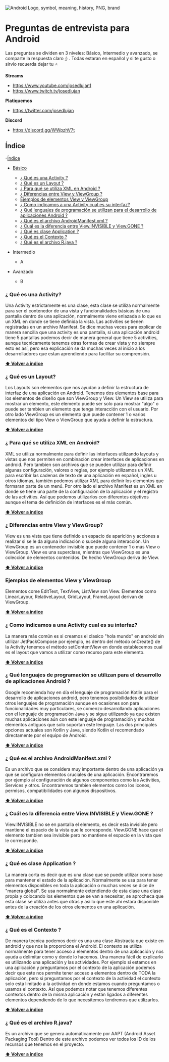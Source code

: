 
![Android Logo, symbol, meaning, history, PNG, brand](https://logos-world.net/wp-content/uploads/2021/08/Android-Logo.png)
# Preguntas de entrevista para Android 
Las preguntas se dividen en 3 niveles: Básico, Intermedio y avanzado, se comparte la respuesta claro ;) . Todas estaran en español y si te gusto o sirvio recuerda dejar tu ⭐

**Streams**  

 - https://www.youtube.com/josedlujan1
 - https://www.twitch.tv/josedlujan 
 
**Platiquemos**
 - https://twitter.com/josedlujan
 
 **Discord**
 
 - https://discord.gg/WWpzhV7t

## Índice
-[Índice](#índice)

 - [Básico](#basico)
	 - [¿ Qué es una Activity ?](#que-es-una-activity)
	 - [¿ Qué es un Layout ?](#que-es-uun-layout)
	 - [¿ Para qué se utiliza XML en Android ?](#para-que-se-utiliza-xml-en-android)
	 - [¿ Diferencias entre View y ViewGroup ?](#diferencias-entre-view-y-viewgroup)
	 - [Ejemplos de elementos View y ViewGroup](#ejemplos-de-elementos-view-viewgroup)
	 - [¿ Como indicamos a una Activity cual es su interfaz?](#como-indicamos-a-una-activity-cual-es-su-interfaz)
	 - [¿ Qué lenguajes de programación se utilizan para el desarrollo de aplicaciones Android ?](#que-lenguajes-de-programacion-se-utilizan-para-el-desarrollo-de-aplicaciones-android)
	 - [¿ Qué es el archivo AndroidManifest.xml ?](#que-es-el-archivo-androidmanifest)
	  - [¿ Cuál es la diferencia entre View.INVISIBLE y View.GONE ?](#cual-es-la-diferencia-entre-viewinvisible-viewgone)
	 - [¿ Qué es clase Application ?](#que-es-clase-application)
	- [¿ Qué es el Contexto ?](#que-es-el-contexto)
	- [¿ Qué es el archivo R.java ?](#que-es-el-archivo-r-java)



 - Intermedio
	 - A
 - Avanzado
	 - B

### ¿ Qué es una Activity?

Una Activity estrictamente es una clase, esta clase se utiliza normalmente para ser el contenedor de una vista y funcionalidades básicas de una pantalla dentro de una aplicación, normalmente viene enlazada a lo que es un XML en donde se tiene definida la vista. Las activities se tienen registradas en un archivo Manifest. Se dice muchas veces para explicar de manera sencilla que una activity es una pantalla, si una aplicación android tiene 5 pantallas podemos decir de manera general que tiene 5 activities, aunque tecnicamente tenemos otras formas de crear vista y no siempre esto es así, pero esa explicación se da muchas veces al inicio a los desarrolladores que estan aprendiendo para facilitar su comprensión.

**[⬆ Volver a índice](#índice)**

### ¿ Qué es un Layout?
Los Layouts son elementos que nos ayudan a definir la estructura de interfaz de una aplicación en Android. Tenemos dos elementos base para los elementos de diseño que son ViewGroup y View. Un View se utiliza para mostrar un elemento, este elemento puede ser solo para mostrar "algo" o puede ser tambien un elemento que tenga interacción con el usuario. Por otro lado ViewGroup es un elemento que puede contener 1 o varios elementos del tipo View o ViewGroup que ayuda a definir la estructura. 

**[⬆ Volver a índice](#índice)**

### ¿ Para qué se utiliza XML en Android?

XML se utiliza normalmente para definir las interfaces utilizando layouts y vistas que nos permiten en combinación crear interfaces de aplicaciones en android. Pero tambien son archivos que se pueden utilizar para definir algunas configuración, valores o reglas, por ejemplo utilizamos un XML para escribir las cadenas de texto de una aplicación en español, ingles u otros idiomas, también podemos utilizar XML para definir los elementos que formaran parte de un menú. Por otro lado el archivo Manifest es un XML en donde se tiene una parte de la configuración de la aplicación y el registro de las activities. Así que podemos utilizarlos con diferentes objetivos aunque el tema de definición de interfaces es el más común.

**[⬆ Volver a índice](#índice)**

### ¿ Diferencias entre View y ViewGroup?

View es una vista que tiene definido un espacio de aparición y acciones a realizar si se le da alguna indicación o sucede alguna interacción. Un ViewGroup es un contenedor invisible que puede contener 1 o más View o ViewGroup. View es una superclase, mientras que ViewGroup es una colección de elementos contenidos. De hecho ViewGroup deriva de View.

**[⬆ Volver a índice](#índice)**

### Ejemplos de elementos View y ViewGroup

Elementos come EditText, TextView, ListView son View.
Elementos como LinearLayour, RelativeLayout, GridLayout, FrameLayout derivan de ViewGroup.

**[⬆ Volver a índice](#índice)**

### ¿ Como indicamos a una Activity cual es su interfaz?

La manera más común es si creamos el clasico "hola mundo" en android sin utilizar JetPackCompose por ejemplo, es dentro del método onCreate() de la Activity tenemos el método setContentView en donde establecemos cual es el layout que vamos a utilizar como recurso para este elemento.

**[⬆ Volver a índice](#índice)**

### ¿ Qué lenguajes de programación se utilizan para el desarrollo de aplicaciones Android ?

Google recomienda hoy en día el lenguaje de programación Kotlin para el desarrollo de aplicaciones android, pero tenemos posibilidades de utilizar otros lenguajes de programación aunque en ocasiones son para funcionalidades muy particulares, se comenzo desarrollando aplicaciones con el lenguaje de programación Java y se sigue utilizando ya que existen muchas aplicaciones aún con este lenguaje de programación y muchos elementos antiguos que solo soportan este lenguaje. Las dos principales opciones actuales son Kotlin y Java, siendo Kotlin el recomendado directamente por el equipo de Android.

**[⬆ Volver a índice](#índice)**

### ¿ Qué es el archivo AndroidManifest.xml ?

Es un archivo que se considera muy importante dentro de una aplicación ya que se configuran elementos cruciales de una aplicación. Encontraremos por ejemplo al configuración de algunos componentes como las Activities, Services y otros. Encontraremos tambien elementos como los iconos, permisos, compatibilidades con algunos dispositivos.

**[⬆ Volver a índice](#índice)**

### ¿ Cuál es la diferencia entre View.INVISIBLE y View.GONE ?

View.INVISIBLE no se en pantalla el elemento, es decir esta invisible pero mantiene el espacio de la vista que le corresponde. View.GONE hace que el elemento tambien sea invisible pero no mantiene el espacio en la vista que le corresponde.

**[⬆ Volver a índice](#índice)**

### ¿ Qué es clase Application ?

La manera corta es decir que es una clase que se puede utilizar como base para mantener el estado de la aplicación. Normalmente se usa para tener elementos disponibles en toda la aplicación o muchas veces se dice de "manera global". Se usa normalmente extendiendo de esta clase una clase propia y colocando los elementos que se van a necesitar, se aprocheca que esta clase se utiliza antes que otras y así lo que este ahí estara disponible antes de la creación de los otros elementos en una aplicación.

**[⬆ Volver a índice](#índice)**

### ¿ Qué es el Contexto ?

De manera tecnica podemos decir es una una clase Abstracta que existe en android y que nos la proporciona el Android. El contexto se utiliza normalmente para tener acceso a elementos dentro de una aplicación y nos ayuda a delimitar como y donde lo hacemos. Una manera fácil de explicarlo es utilizando una aplicación y las actividades. Por ejemplo si estamos en una aplicación y preguntamos por el contexto de la aplicación podemos decir que este nos permite tener acceso a elementos dentro de TODA la aplicación, pero si preguntamos por el contexto de la actividad el contexto solo esta limitado a la actividad en donde estamos cuando preguntamos o usamos el contexto. Así que podemos notar que tenemos diferentes contextos dentro de la misma aplicación y están ligados a diferentes elementos dependiendo de lo que necesitemos tendremos que utilizarlos.

**[⬆ Volver a índice](#índice)**

### ¿ Qué es el archivo R.java?

Es un archivo que se genera automáticamente por AAPT (Android Asset Packaging Tool) Dentro de este archivo podemos ver todos los ID de los recursos que tenemos en el proyecto.

**[⬆ Volver a índice](#índice)**